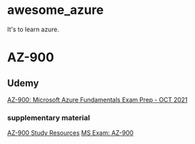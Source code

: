 # awesome_azure
It's to learn azure.
# AZ-900
## Udemy
[AZ-900: Microsoft Azure Fundamentals Exam Prep - OCT 2021](https://www.udemy.com/course/az900-azure/)
### supplementary material
[AZ-900 Study Resources](https://softwarearchitect.ca/az-900-study-resources/)
[MS Exam: AZ-900](https://getcloudskills.com/ms-exam-az-900/)
